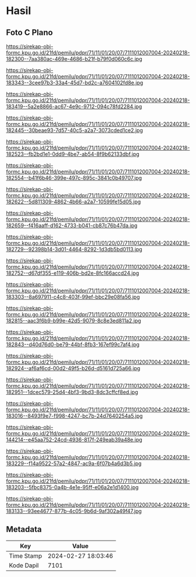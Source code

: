 # Hasil

## Foto C Plano

https://sirekap-obj-formc.kpu.go.id/21fd/pemilu/pdpr/71/11/01/20/07/7111012007004-20240218-182300--7aa380ac-469e-4686-b21f-b79f0d060c6c.jpg

https://sirekap-obj-formc.kpu.go.id/21fd/pemilu/pdpr/71/11/01/20/07/7111012007004-20240218-183343--3cee97b3-33a4-45d7-bd2c-a7604102fd8e.jpg

https://sirekap-obj-formc.kpu.go.id/21fd/pemilu/pdpr/71/11/01/20/07/7111012007004-20240218-183419--5a2e8866-ac67-4e9c-9712-094c78fd2284.jpg

https://sirekap-obj-formc.kpu.go.id/21fd/pemilu/pdpr/71/11/01/20/07/7111012007004-20240218-182445--30beae93-7d57-40c5-a2a7-3073cded1ce2.jpg

https://sirekap-obj-formc.kpu.go.id/21fd/pemilu/pdpr/71/11/01/20/07/7111012007004-20240218-182523--fb2bd1e1-0dd9-4be7-ab54-8f9b62133dbf.jpg

https://sirekap-obj-formc.kpu.go.id/21fd/pemilu/pdpr/71/11/01/20/07/7111012007004-20240218-182554--b41f6b46-399e-497c-895c-3841c0b49707.jpg

https://sirekap-obj-formc.kpu.go.id/21fd/pemilu/pdpr/71/11/01/20/07/7111012007004-20240218-182622--5d811309-4862-4b66-a2a7-10599fe15d05.jpg

https://sirekap-obj-formc.kpu.go.id/21fd/pemilu/pdpr/71/11/01/20/07/7111012007004-20240218-182659--f416aaff-d162-4733-b041-cb87c76b47da.jpg

https://sirekap-obj-formc.kpu.go.id/21fd/pemilu/pdpr/71/11/01/20/07/7111012007004-20240218-182729--92398b14-3d01-4464-8292-1d3db5bd0113.jpg

https://sirekap-obj-formc.kpu.go.id/21fd/pemilu/pdpr/71/11/01/20/07/7111012007004-20240218-182752--d67df355-e119-406b-bd2e-8fc166accd24.jpg

https://sirekap-obj-formc.kpu.go.id/21fd/pemilu/pdpr/71/11/01/20/07/7111012007004-20240218-183303--8a697911-c4c8-403f-99ef-bbc29e08fa56.jpg

https://sirekap-obj-formc.kpu.go.id/21fd/pemilu/pdpr/71/11/01/20/07/7111012007004-20240218-182815--aac3f6b9-b99e-42d5-9079-8c8e3ed811a2.jpg

https://sirekap-obj-formc.kpu.go.id/21fd/pemilu/pdpr/71/11/01/20/07/7111012007004-20240218-182843--d40d76d0-be79-44bf-8fb3-167ef99c7af4.jpg

https://sirekap-obj-formc.kpu.go.id/21fd/pemilu/pdpr/71/11/01/20/07/7111012007004-20240218-182924--af6af6cd-00d2-49f5-b26d-d5161d725a66.jpg

https://sirekap-obj-formc.kpu.go.id/21fd/pemilu/pdpr/71/11/01/20/07/7111012007004-20240218-182951--1dcec579-25d4-4bf3-9bd3-8dc3cffcf8ed.jpg

https://sirekap-obj-formc.kpu.go.id/21fd/pemilu/pdpr/71/11/01/20/07/7111012007004-20240218-183016--8493f9e7-f998-4247-bc7b-24d7640254a5.jpg

https://sirekap-obj-formc.kpu.go.id/21fd/pemilu/pdpr/71/11/01/20/07/7111012007004-20240219-144214--e45aa752-24cd-4936-817f-249eab39a48e.jpg

https://sirekap-obj-formc.kpu.go.id/21fd/pemilu/pdpr/71/11/01/20/07/7111012007004-20240218-183229--f14a9522-57a2-4847-ac9a-6f07b4a6d3b5.jpg

https://sirekap-obj-formc.kpu.go.id/21fd/pemilu/pdpr/71/11/01/20/07/7111012007004-20240218-183203--5fbc8375-0a4b-4e1e-95ff-e06a2e1d1400.jpg

https://sirekap-obj-formc.kpu.go.id/21fd/pemilu/pdpr/71/11/01/20/07/7111012007004-20240218-183133--93ee4677-877b-4c05-9b6d-9af302a49f47.jpg


## Metadata

| Key        | Value               |
| ---------- | ------------------- |
| Time Stamp | 2024-02-27 18:03:46 |
| Kode Dapil | 7101                |



